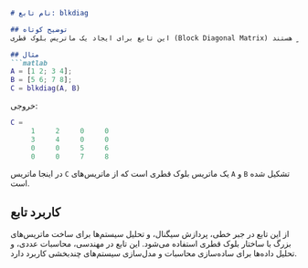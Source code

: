 ```markdown
# نام تابع: blkdiag

## توضیح کوتاه
این تابع برای ایجاد یک ماتریس بلوک قطری (Block Diagonal Matrix) از مجموعه‌ای از ماتریس‌ها استفاده می‌شود. در این ماتریس، ماتریس‌های ورودی به‌صورت بلوک‌های قطری قرار می‌گیرند و سایر عناصر صفر هستند.

## مثال
```matlab
A = [1 2; 3 4];
B = [5 6; 7 8];
C = blkdiag(A, B)
```

خروجی:
```matlab
C =
     1     2     0     0
     3     4     0     0
     0     0     5     6
     0     0     7     8
```

در اینجا ماتریس `C` یک ماتریس بلوک قطری است که از ماتریس‌های `A` و `B` تشکیل شده است.

## کاربرد تابع
از این تابع در جبر خطی، پردازش سیگنال، و تحلیل سیستم‌ها برای ساخت ماتریس‌های بزرگ با ساختار بلوک قطری استفاده می‌شود. این تابع در مهندسی، محاسبات عددی، و تحلیل داده‌ها برای ساده‌سازی محاسبات و مدل‌سازی سیستم‌های چندبخشی کاربرد دارد.
```